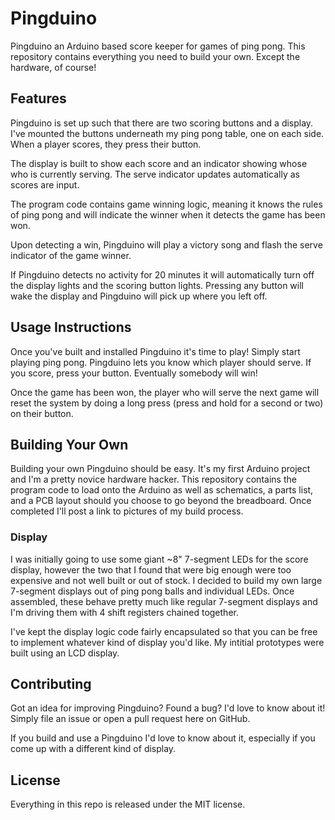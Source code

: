 # Pingduino

Pingduino an Arduino based score keeper for games of ping pong. This repository
contains everything you need to build your own. Except the hardware, of course!

## Features

Pingduino is set up such that there are two scoring buttons and a display. I've
mounted the buttons underneath my ping pong table, one on each side. When a player
scores, they press their button.

The display is built to show each score and an indicator showing whose who is
currently serving. The serve indicator updates automatically as scores are input.

The program code contains game winning logic, meaning it knows the rules of
ping pong and will indicate the winner when it detects the game has been won.

Upon detecting a win, Pingduino will play a victory song and flash the serve
indicator of the game winner.

If Pingduino detects no activity for 20 minutes it will automatically turn off
the display lights and the scoring button lights. Pressing any button will wake
the display and Pingduino will pick up where you left off.

## Usage Instructions

Once you've built and installed Pingduino it's time to play! Simply start playing
ping pong. Pingduino lets you know which player should serve. If you score, press
your button. Eventually somebody will win!

Once the game has been won, the player who will serve the next game will reset
the system by doing a long press (press and hold for a second or two) on their
button.

## Building Your Own

Building your own Pingduino should be easy. It's my first Arduino project and
I'm a pretty novice hardware hacker. This repository contains the program code
to load onto the Arduino as well as schematics, a parts list, and a PCB layout
should you choose to go beyond the breadboard. Once completed I'll post a link
to pictures of my build process.

### Display

I was initially going to use some giant ~8" 7-segment LEDs for the score display,
however the two that I found that were big enough were too expensive and not well
built or out of stock. I decided to build my own large 7-segment displays out of
ping pong balls and individual LEDs. Once assembled, these behave pretty much like
regular 7-segment displays and I'm driving them with 4 shift registers chained
together.

I've kept the display logic code fairly encapsulated so that you can be free to
implement whatever kind of display you'd like. My intitial prototypes were built
using an LCD display.

## Contributing

Got an idea for improving Pingduino? Found a bug? I'd love to know about it!
Simply file an issue or open a pull request here on GitHub.

If you build and use a Pingduino I'd love to know about it, especially if you
come up with a different kind of display.

## License

Everything in this repo is released under the MIT license.
